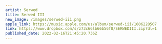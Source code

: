 ```yaml
---
artist: Serwed
title: Serwed III
new_image: /images/serwed-iii.png
apple_link: https://music.apple.com/us/album/serwed-iii/1606228507
link: https://www.dropbox.com/s/z73c66lb66b56f8/SERWEDIII.zip?dl=1
published_date: 2022-02-16T21:45:20.736Z
---
```

